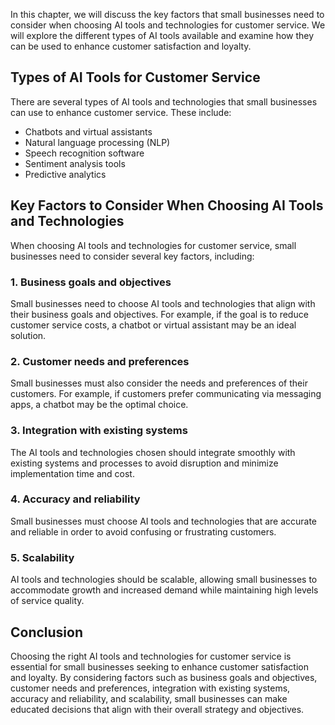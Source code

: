 

In this chapter, we will discuss the key factors that small businesses need to consider when choosing AI tools and technologies for customer service. We will explore the different types of AI tools available and examine how they can be used to enhance customer satisfaction and loyalty.

Types of AI Tools for Customer Service
--------------------------------------

There are several types of AI tools and technologies that small businesses can use to enhance customer service. These include:

* Chatbots and virtual assistants
* Natural language processing (NLP)
* Speech recognition software
* Sentiment analysis tools
* Predictive analytics

Key Factors to Consider When Choosing AI Tools and Technologies
---------------------------------------------------------------

When choosing AI tools and technologies for customer service, small businesses need to consider several key factors, including:

### 1. Business goals and objectives

Small businesses need to choose AI tools and technologies that align with their business goals and objectives. For example, if the goal is to reduce customer service costs, a chatbot or virtual assistant may be an ideal solution.

### 2. Customer needs and preferences

Small businesses must also consider the needs and preferences of their customers. For example, if customers prefer communicating via messaging apps, a chatbot may be the optimal choice.

### 3. Integration with existing systems

The AI tools and technologies chosen should integrate smoothly with existing systems and processes to avoid disruption and minimize implementation time and cost.

### 4. Accuracy and reliability

Small businesses must choose AI tools and technologies that are accurate and reliable in order to avoid confusing or frustrating customers.

### 5. Scalability

AI tools and technologies should be scalable, allowing small businesses to accommodate growth and increased demand while maintaining high levels of service quality.

Conclusion
----------

Choosing the right AI tools and technologies for customer service is essential for small businesses seeking to enhance customer satisfaction and loyalty. By considering factors such as business goals and objectives, customer needs and preferences, integration with existing systems, accuracy and reliability, and scalability, small businesses can make educated decisions that align with their overall strategy and objectives.
